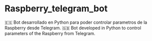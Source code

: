 # Raspberry_telegram_bot
🇪🇸 Bot desarrollado en Python para poder controlar parametros de la Raspberry desde Telegram. 🇬🇧 Bot developed in Python to control parameters of the Raspberry from Telegram.
